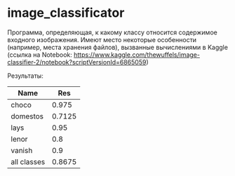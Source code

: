 # image_classificator

Программа, определяющая, к какому классу относится содержимое входного изображения.
Имеют место некоторые особенности (например, места хранения файлов), вызванные вычислениями в Kaggle (ссылка на Notebook: https://www.kaggle.com/thewuffels/image-classifier-2/notebook?scriptVersionId=6865059)


Результаты:

| Name | Res |
| ------ | ------ |
|choco   |     0.975|
|domestos|     0.7125|
|lays    |     0.95|
|lenor   |     0.8|
|vanish  |     0.9|
|all classes|  0.8675|
